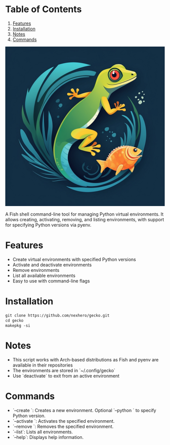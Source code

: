 
# Table of Contents

1.  [Features](#orgab67acc)
2.  [Installation](#org0559be7)
3.  [Notes](#orgee68bac)
4.  [Commands](#orgefedd2b)

![img](./assets/gecko_image.jpg)

A Fish shell command-line tool for managing Python virtual environments. It allows creating, activating, removing, and listing environments, with support for specifying Python versions via pyenv.


<a id="orgab67acc"></a>

# Features

-   Create virtual environments with specified Python versions
-   Activate and deactivate environments
-   Remove environments
-   List all available environments
-   Easy to use with command-line flags


<a id="org0559be7"></a>

# Installation

    git clone https://github.com/nexhero/gecko.git
    cd gecko
    makepkg -si


<a id="orgee68bac"></a>

# Notes

-   This script works with Arch-based distributions as Fish and pyenv are available in their repositories
-   The environments are stored in \`~/.config/gecko\`
-   Use \`deactivate\` to exit from an active environment


<a id="orgefedd2b"></a>

# Commands

-   \`&#x2013;create <name>\`: Creates a new environment. Optional \`&#x2013;python <version>\` to specify Python version.
-   \`&#x2013;activate <name>\`: Activates the specified environment.
-   \`&#x2013;remove <name>\`: Removes the specified environment.
-   \`&#x2013;list\`: Lists all environments.
-   \`&#x2013;help\`: Displays help information.

